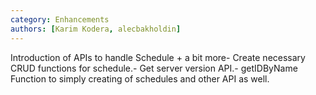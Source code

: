 ```yaml
---
category: Enhancements
authors: [Karim Kodera, alecbakholdin]
---
```


Introduction of APIs to handle Schedule + a bit more- Create necessary CRUD functions for schedule.- Get server version API.- getIDByName Function to simply creating of schedules and other API as well. 
